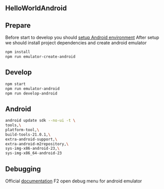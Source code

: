 ## HelloWorldAndroid


## Prepare

Before start to develop you should [setup Android environment](https://facebook.github.io/react-native/docs/android-setup.html)
After setup we should install project dependencies and create android emulator

```sh
npm install
npm run emulator-create-android
```


## Develop

```sh
npm start
npm run emulator-android
npm run develop-android
```


## Android

```sh
android update sdk --no-ui -t \
tools,\
platform-tool,\
build-tools-21.0.1,\
extra-android-support,\
extra-android-m2repository,\
sys-img-x86-android-23,\
sys-img-x86_64-android-23
```

## Debugging

Official [documentation](https://facebook.github.io/react-native/docs/debugging.html)
F2 open debug menu for android emulator
